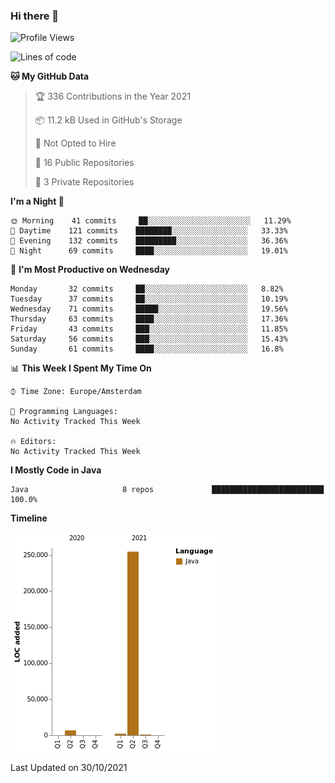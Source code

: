 ### Hi there 👋


<!--START_SECTION:waka-->
![Profile Views](http://img.shields.io/badge/Profile%20Views-0-blue)

![Lines of code](https://img.shields.io/badge/From%20Hello%20World%20I%27ve%20Written-264473%20lines%20of%20code-blue)

**🐱 My GitHub Data** 

> 🏆 336 Contributions in the Year 2021
 > 
> 📦 11.2 kB Used in GitHub's Storage 
 > 
> 🚫 Not Opted to Hire
 > 
> 📜 16 Public Repositories 
 > 
> 🔑 3 Private Repositories  
 > 
**I'm a Night 🦉** 

```text
🌞 Morning    41 commits     ██░░░░░░░░░░░░░░░░░░░░░░░   11.29% 
🌆 Daytime    121 commits    ████████░░░░░░░░░░░░░░░░░   33.33% 
🌃 Evening    132 commits    █████████░░░░░░░░░░░░░░░░   36.36% 
🌙 Night      69 commits     ████░░░░░░░░░░░░░░░░░░░░░   19.01%

```
📅 **I'm Most Productive on Wednesday** 

```text
Monday       32 commits     ██░░░░░░░░░░░░░░░░░░░░░░░   8.82% 
Tuesday      37 commits     ██░░░░░░░░░░░░░░░░░░░░░░░   10.19% 
Wednesday    71 commits     █████░░░░░░░░░░░░░░░░░░░░   19.56% 
Thursday     63 commits     ████░░░░░░░░░░░░░░░░░░░░░   17.36% 
Friday       43 commits     ███░░░░░░░░░░░░░░░░░░░░░░   11.85% 
Saturday     56 commits     ███░░░░░░░░░░░░░░░░░░░░░░   15.43% 
Sunday       61 commits     ████░░░░░░░░░░░░░░░░░░░░░   16.8%

```


📊 **This Week I Spent My Time On** 

```text
⌚︎ Time Zone: Europe/Amsterdam

💬 Programming Languages: 
No Activity Tracked This Week

🔥 Editors: 
No Activity Tracked This Week

```

**I Mostly Code in Java** 

```text
Java                     8 repos             █████████████████████████   100.0%

```


**Timeline**

![Chart not found](https://raw.githubusercontent.com/powercasgamer/powercasgamer/master/charts/bar_graph.png) 


 Last Updated on 30/10/2021
<!--END_SECTION:waka-->
